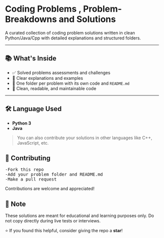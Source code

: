 # Coding Problems , Problem-Breakdowns and Solutions

A curated collection of coding problem solutions written in clean Python/Java/Cpp with detailed explanations and structured folders.

---

## 📚 What's Inside

- ✅ Solved problems assessments and challenges
- 🧠 Clear explanations and examples
- 📂 One folder per problem with its own code and `README.md`
- 🧼 Clean, readable, and maintainable code

---

## 🛠️ Language Used

- **Python 3**
- **Java**

> You can also contribute your solutions in other languages like C++, JavaScript, etc.

## 🤝 Contributing
<pre>
-Fork this repo
-Add your problem folder and README.md
-Make a pull request
</pre>
Contributions are welcome and appreciated!


## 📌 Note

These solutions are meant for educational and learning purposes only. Do not copy directly during live tests or interviews.

⭐ If you found this helpful, consider giving the repo a **star**! 
